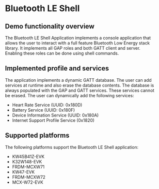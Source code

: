 # Bluetooth LE Shell

## Demo functionality overview
The Bluetooth LE Shell Application implements a console application that allows the user to interact with a full feature Bluetooth Low Energy stack library. It implements all GAP roles and both GATT client and server.
Enabling these roles can be done using shell commands.

## Implemented profile and services
The application implements a dynamic GATT database. The user can add services at runtime and also erase the database contents. The database is always populated with the GAP and GATT services. These services cannot be erased. The user can dynamically add the following services:
- Heart Rate Service (UUID: 0x180D)
- Battery Service (UUID: 0x180F)
- Device Information Service (UUID: 0x180A)
- Internet Support Profile Service (0x1820)

## Supported platforms
The following platforms support the Bluetooth LE Shell application:
- KW45B41Z-EVK
- K32W148-EVK
- FRDM-MCXW71
- KW47-EVK
- FRDM-MCXW72
- MCX-W72-EVK